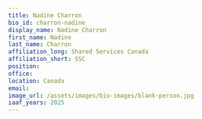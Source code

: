 ```yaml
---
title: Nadine Charron
bio_id: charron-nadine
display_name: Nadine Charron
first_name: Nadine
last_name: Charron
affiliation_long: Shared Services Canada
affiliation_short: SSC
position: 
office: 
location: Canada
email: 
image_url: /assets/images/bio-images/blank-person.jpg
iaaf_years: 2025
---
```

